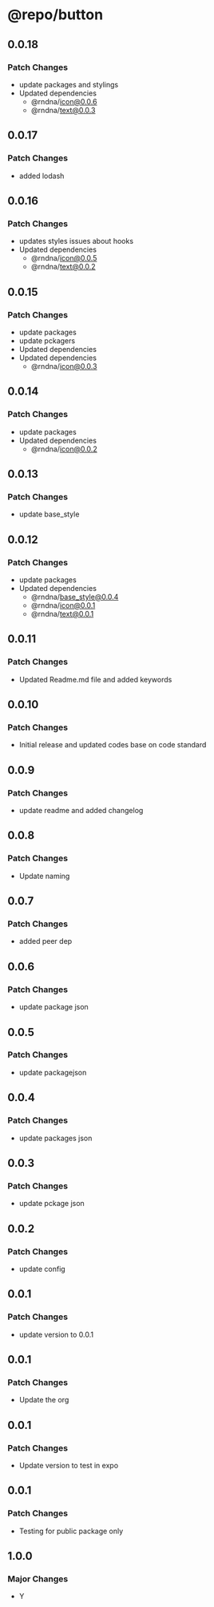 # @repo/button

## 0.0.18

### Patch Changes

- update packages and stylings
- Updated dependencies
  - @rndna/icon@0.0.6
  - @rndna/text@0.0.3

## 0.0.17

### Patch Changes

- added lodash

## 0.0.16

### Patch Changes

- updates styles issues about hooks
- Updated dependencies
  - @rndna/icon@0.0.5
  - @rndna/text@0.0.2

## 0.0.15

### Patch Changes

- update packages
- update pckagers
- Updated dependencies
- Updated dependencies
  - @rndna/icon@0.0.3

## 0.0.14

### Patch Changes

- update packages
- Updated dependencies
  - @rndna/icon@0.0.2

## 0.0.13

### Patch Changes

- update base_style

## 0.0.12

### Patch Changes

- update packages
- Updated dependencies
  - @rndna/base_style@0.0.4
  - @rndna/icon@0.0.1
  - @rndna/text@0.0.1

## 0.0.11

### Patch Changes

- Updated Readme.md file and added keywords

## 0.0.10

### Patch Changes

- Initial release and updated codes base on code standard

## 0.0.9

### Patch Changes

- update readme and added changelog

## 0.0.8

### Patch Changes

- Update naming

## 0.0.7

### Patch Changes

- added peer dep

## 0.0.6

### Patch Changes

- update package json

## 0.0.5

### Patch Changes

- update packagejson

## 0.0.4

### Patch Changes

- update packages json

## 0.0.3

### Patch Changes

- update pckage json

## 0.0.2

### Patch Changes

- update config

## 0.0.1

### Patch Changes

- update version to 0.0.1

## 0.0.1

### Patch Changes

- Update the org

## 0.0.1

### Patch Changes

- Update version to test in expo

## 0.0.1

### Patch Changes

- Testing for public package only

## 1.0.0

### Major Changes

- Y
